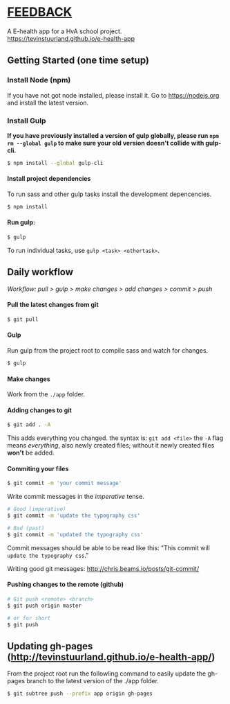# [FEEDBACK](https://tevinstuurland.github.io/e-health-app)
A E-health app for a HvA school project.  
https://tevinstuurland.github.io/e-health-app

## Getting Started (one time setup)

### Install Node (npm)

If you have not got node installed, please install it. Go to https://nodejs.org and install the latest version.

### Install Gulp

__If you have previously installed a version of gulp globally, please run `npm rm --global gulp`
to make sure your old version doesn't collide with gulp-cli.__

```sh
$ npm install --global gulp-cli
```


#### Install project dependencies
To run sass and other gulp tasks install the development depencencies.

```sh
$ npm install
```

#### Run gulp:

```sh
$ gulp
```

To run individual tasks, use `gulp <task> <othertask>`.


## Daily workflow

*Workflow: pull > gulp > make changes > add changes > commit > push*


#### Pull the latest changes from git

```sh
$ git pull
```

#### Gulp
Run gulp from the project root to compile sass and watch for changes.
```sh
$ gulp
```

#### Make changes
Work from the `./app` folder.

#### Adding changes to git

```sh
$ git add . -A
```
This adds everything you changed. the syntax is: `git add <file>` the `-A` flag means *everything*, also newly created files; without it newly created files **won't** be added.

#### Commiting your files

```sh
$ git commit -m 'your commit message'
```
Write commit messages in the *imperative* tense.  

```sh
# Good (imperative)
$ git commit -m 'update the typography css' 

# Bad (past)
$ git commit -m 'updated the typography css' 

```

Commit messages should be able to be read like this: "This commit will `update the typography css`."

Writing good git messages: http://chris.beams.io/posts/git-commit/


#### Pushing changes to the remote (github)

```sh
# Git push <remote> <branch>
$ git push origin master

# or for short
$ git push
```


## Updating gh-pages (http://tevinstuurland.github.io/e-health-app/)

From the project root run the followling command to easily update the gh-pages branch to the latest version of the ./app folder.

```sh
$ git subtree push --prefix app origin gh-pages
```
